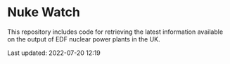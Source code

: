 # Nuke Watch

This repository includes code for retrieving the latest information available on the output of EDF nuclear power plants in the UK.

Last updated: 2022-07-20 12:19